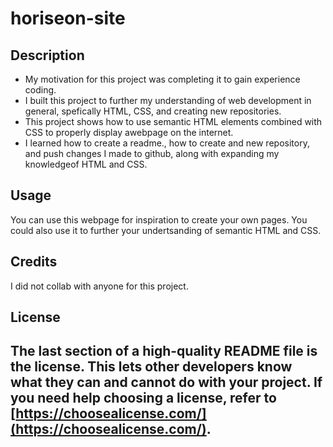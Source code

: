# horiseon-site
## Description
- My motivation for this project was completing it to gain experience coding.
- I built this project to further my understanding of web development in general, spefically HTML, CSS, and creating new repositories.
- This project shows how to use semantic HTML elements combined with CSS to properly display awebpage on the internet.
- I learned how to create a readme., how to create and new repository, and push changes I made to github, along with expanding my knowledgeof HTML and CSS.
## Usage
You can use this webpage for inspiration to create your own pages. You could also use it to further your undertsanding of semantic HTML and CSS.
## Credits
I did not collab with anyone for this project. 
## License
The last section of a high-quality README file is the license. This lets other developers know what they can and cannot do with your project. If you need help choosing a license, refer to [https://choosealicense.com/](https://choosealicense.com/).
---